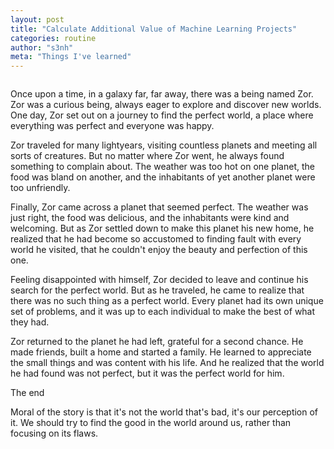 ```yaml
---
layout: post
title: "Calculate Additional Value of Machine Learning Projects"
categories: routine
author: "s3nh"
meta: "Things I've learned"
---
```


<a href="https://www.buymeacoffee.com/s3nh"><img src="https://www.buymeacoffee.com/assets/img/guidelines/download-assets-sm-1.svg" alt=""></a>


Once upon a time, in a galaxy far, far away, there was a being named Zor. Zor was a curious being, always eager to explore and discover new worlds.
One day, Zor set out on a journey to find the perfect world, a place where everything was perfect and everyone was happy.

Zor traveled for many lightyears, visiting countless planets and meeting all sorts of creatures. But no matter where Zor went,
he always found something to complain about. The weather was too hot on one planet, the food was bland on another,
and the inhabitants of yet another planet were too unfriendly.

Finally, Zor came across a planet that seemed perfect. The weather was just right, the food was delicious, 
and the inhabitants were kind and welcoming. But as Zor settled down to make this planet his new home, 
he realized that he had become so accustomed to finding fault with every world he visited,
that he couldn't enjoy the beauty and perfection of this one.

Feeling disappointed with himself, Zor decided to leave and continue his search for the perfect world.
 But as he traveled, he came to realize that there was no such thing as a perfect world.
 Every planet had its own unique set of problems, and it was up to each individual to make the best of what they had.

Zor returned to the planet he had left, grateful for a second chance. He made friends,
built a home and started a family. He learned to appreciate the small things and was content with his life.
And he realized that the world he had found was not perfect, but it was the perfect world for him.

The end

Moral of the story is that it's not the world that's bad, it's our perception of it.
We should try to find the good in the world around us, rather than focusing on its flaws.
